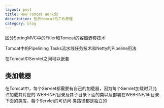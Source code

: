 ```yaml
---
layout: post
title: How Tomcat Workds
description: 刨析tomcat的工作原理
category: blog
---
```


区分SpringMVC中的Fitler和Tomcat的容器嵌套技术

Tomcat中的Pipelining Tasks流水线任务技术和Netty的Pipeline用法

在Tomcat中Servlet之间可以嵌套

## 类加载器

在Tomcat中，每个Servlet都需要有自己的加载器，因为每个Servlet加载时只允许加载其对应的
WEB-INF/目录及其子目录下面的类以及部署在WEB-INF/lib目录下面的类库，每个Servlet的可访问
类路径都是独立的

